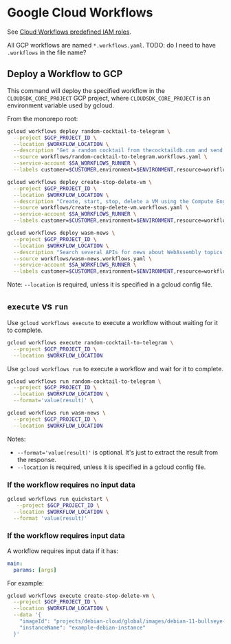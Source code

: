 # Google Cloud Workflows

See [Cloud Workflows predefined IAM roles](https://cloud.google.com/iam/docs/understanding-roles#workflows-roles).

All GCP workflows are named `*.workflows.yaml`. TODO: do I need to have `.workflows` in the file name?

## Deploy a Workflow to GCP

This command will deploy the specified workflow in the `CLOUDSDK_CORE_PROJECT` GCP project, where `CLOUDSDK_CORE_PROJECT` is an environment variable used by gcloud.

From the monorepo root:

```sh
gcloud workflows deploy random-cocktail-to-telegram \
  --project $GCP_PROJECT_ID \
  --location $WORKFLOW_LOCATION \
  --description "Get a random cocktail from thecocktaildb.com and send it to Telegram and email" \
  --source workflows/random-cocktail-to-telegram.workflows.yaml \
  --service-account $SA_WORKFLOWS_RUNNER \
  --labels customer=$CUSTOMER,environment=$ENVIRONMENT,resource=workflow
```

```sh
gcloud workflows deploy create-stop-delete-vm \
  --project $GCP_PROJECT_ID \
  --location $WORKFLOW_LOCATION \
  --description "Create, start, stop, delete a VM using the Compute Engine Workflows Connector" \
  --source workflows/create-stop-delete-vm.workflows.yaml \
  --service-account $SA_WORKFLOWS_RUNNER \
  --labels customer=$CUSTOMER,environment=$ENVIRONMENT,resource=workflow
```

```sh
gcloud workflows deploy wasm-news \
  --project $GCP_PROJECT_ID \
  --location $WORKFLOW_LOCATION \
  --description "Search several APIs for news about WebAssembly topics and store them in Google Sheets" \
  --source workflows/wasm-news.workflows.yaml \
  --service-account $SA_WORKFLOWS_RUNNER \
  --labels customer=$CUSTOMER,environment=$ENVIRONMENT,resource=workflow
```

Note: `--location` is required, unless it is specified in a gcloud config file.

## `execute` vs `run`

Use `gcloud workflows execute` to execute a workflow without waiting for it to complete.

```sh
gcloud workflows execute random-cocktail-to-telegram \
  --project $GCP_PROJECT_ID \
  --location $WORKFLOW_LOCATION
```

Use `gcloud workflows run` to execute a workflow and wait for it to complete.

```sh
gcloud workflows run random-cocktail-to-telegram \
  --project $GCP_PROJECT_ID \
  --location $WORKFLOW_LOCATION \
  --format='value(result)' \
```

```sh
gcloud workflows run wasm-news \
  --project $GCP_PROJECT_ID \
  --location $WORKFLOW_LOCATION
```

Notes:

- `--format='value(result)'` is optional. It's just to extract the result from the response.
- `--location` is required, unless it is specified in a gcloud config file.

### If the workflow requires no input data

```sh
gcloud workflows run quickstart \
   --project $GCP_PROJECT_ID \
  --location $WORKFLOW_LOCATION \
  --format 'value(result)'
```

### If the workflow requires input data

A workflow requires input data if it has:

```yaml
main:
  params: [args]
```

For example:

```sh
gcloud workflows execute create-stop-delete-vm \
  --project $GCP_PROJECT_ID \
  --location $WORKFLOW_LOCATION \
  --data '{
    "imageId": "projects/debian-cloud/global/images/debian-11-bullseye-v20220406",
    "instanceName": "example-debian-instance"
  }'
```
